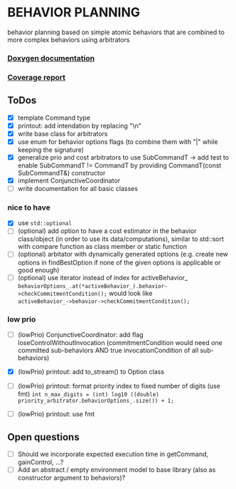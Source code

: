 # BEHAVIOR PLANNING

behavior planning based on simple atomic behaviors that are combined to more complex behaviors using arbitrators

### [Doxygen documentation](http://burger.private.MRT.pages.mrt.uni-karlsruhe.de/behavior_planning/doxygen/index.html)
### [Coverage report](http://burger.private.MRT.pages.mrt.uni-karlsruhe.de/behavior_planning/coverage/index.html)

## ToDos

- [x] template Command type
- [x] printout: add intendation by replacing "\n"
- [x] write base class for arbitrators
- [x] use enum for behavior options flags (to combine them with "|" while keeping the signature)
- [x] generalize prio and cost arbitrators to use SubCommandT -> add test to enable SubCommandT != CommandT by providing CommandT(const SubCommandT&) constructor
- [x] implement ConjunctiveCoordinator
- [ ] write documentation for all basic classes

### nice to have
- [x] use `std::optional`
- [ ] (optional) add option to have a cost estimator in the behavior class/object (in order to use its data/computations), similar to std::sort with compare function as class member or static function
- [ ] (optional) arbitator with dynamically generated options (e.g. create new options in findBestOption if none of the given options is applicable or good enough)
- [ ] (optional) use iterator instead of index for activeBehavior_  
      `behaviorOptions_.at(*activeBehavior_).behavior->checkCommitmentCondition();` would look like  
      `activeBehavior_->behavior->checkCommitmentCondition();`

### low prio
- [ ] (lowPrio) ConjunctiveCoordinator: add flag loseControlWithoutInvocation
                (commitmentCondition would need one committed sub-behaviors AND true invocationCondition of all sub-behaviors)
- [x] (lowPrio) printout: add to_stream() to Option class
- [ ] (lowPrio) printout: format priority index to fixed number of digits (use fmt) `int n_max_digits = (int) log10 ((double) priority_arbitrator.behaviorOptions_.size()) + 1;`
- [ ] (lowPrio) printout: use fmt


## Open questions
- [ ] Should we incorporate expected execution time in getCommand, gainControl, ...?
- [ ] Add an abstract / empty environment model to base library (also as constructor argument to behaviors)?
